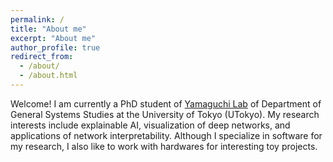 ```yaml
---
permalink: /
title: "About me"
excerpt: "About me"
author_profile: true
redirect_from: 
  - /about/
  - /about.html
---
```


Welcome! I am currently a PhD student of [Yamaguchi Lab](https://www.graco.c.u-tokyo.ac.jp/yama-lab/index.php) of Department of General Systems Studies at the University of Tokyo (UTokyo). My research interests include explainable AI, visualization of deep networks, and applications of network interpretability. Although I specialize in software for my research, I also like to work with hardwares for interesting toy projects.
